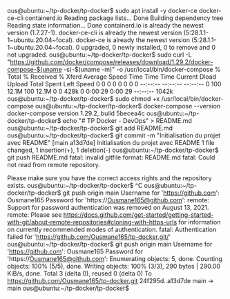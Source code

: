 ous@ubuntu:~/tp-docker/tp-docker$ sudo apt install -y docker-ce docker-ce-cli containerd.io
Reading package lists... Done
Building dependency tree       
Reading state information... Done
containerd.io is already the newest version (1.7.27-1).
docker-ce-cli is already the newest version (5:28.1.1-1~ubuntu.20.04~focal).
docker-ce is already the newest version (5:28.1.1-1~ubuntu.20.04~focal).
0 upgraded, 0 newly installed, 0 to remove and 0 not upgraded.
ous@ubuntu:~/tp-docker/tp-docker$ sudo curl -L "https://github.com/docker/compose/releases/download/1.29.2/docker-compose-$(uname -s)-$(uname -m)" -o /usr/local/bin/docker-compose
  % Total    % Received % Xferd  Average Speed   Time    Time     Time  Current
                                 Dload  Upload   Total   Spent    Left  Speed
  0     0    0     0    0     0      0      0 --:--:-- --:--:-- --:--:--     0
100 12.1M  100 12.1M    0     0   428k      0  0:00:29  0:00:29 --:--:-- 1042k
ous@ubuntu:~/tp-docker/tp-docker$ sudo chmod +x /usr/local/bin/docker-compose
ous@ubuntu:~/tp-docker/tp-docker$ docker-compose --version
docker-compose version 1.29.2, build 5becea4c
ous@ubuntu:~/tp-docker/tp-docker$ echo "# TP Docker - DevOps" > README.md
ous@ubuntu:~/tp-docker/tp-docker$ git add README.md
ous@ubuntu:~/tp-docker/tp-docker$ git commit -m "Initialisation du projet avec README"
[main a13d7de] Initialisation du projet avec README
 1 file changed, 1 insertion(+), 1 deletion(-)
ous@ubuntu:~/tp-docker/tp-docker$ git push README.md
fatal: invalid gitfile format: README.md
fatal: Could not read from remote repository.

Please make sure you have the correct access rights
and the repository exists.
ous@ubuntu:~/tp-docker/tp-docker$ ^C
ous@ubuntu:~/tp-docker/tp-docker$ git push origin main
Username for 'https://github.com': Ousmane165
Password for 'https://Ousmane165@github.com': 
remote: Support for password authentication was removed on August 13, 2021.
remote: Please see https://docs.github.com/get-started/getting-started-with-git/about-remote-repositories#cloning-with-https-urls for information on currently recommended modes of authentication.
fatal: Authentication failed for 'https://github.com/Ousmane165/tp-docker.git/'
ous@ubuntu:~/tp-docker/tp-docker$ git push origin main
Username for 'https://github.com': Ousmane165
Password for 'https://Ousmane165@github.com': 
Enumerating objects: 5, done.
Counting objects: 100% (5/5), done.
Writing objects: 100% (3/3), 290 bytes | 290.00 KiB/s, done.
Total 3 (delta 0), reused 0 (delta 0)
To https://github.com/Ousmane165/tp-docker.git
   24f295d..a13d7de  main -> main
ous@ubuntu:~/tp-docker/tp-docker$ 
